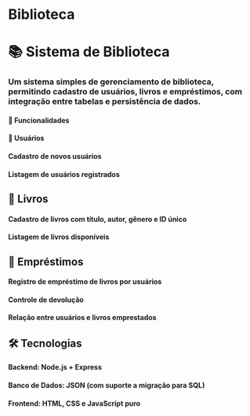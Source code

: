 # Biblioteca

# 📚 Sistema de Biblioteca

### Um sistema simples de gerenciamento de biblioteca, permitindo cadastro de usuários, livros e empréstimos, com integração entre tabelas e persistência de dados.

#### 🚀 Funcionalidades

#### 👤 Usuários

#### Cadastro de novos usuários

#### Listagem de usuários registrados

## 📖 Livros

#### Cadastro de livros com título, autor, gênero e ID único

#### Listagem de livros disponíveis

## 🔄 Empréstimos

#### Registro de empréstimo de livros por usuários

#### Controle de devolução

#### Relação entre usuários e livros emprestados

## 🛠️ Tecnologias

#### Backend: Node.js + Express

#### Banco de Dados: JSON (com suporte a migração para SQL)

#### Frontend: HTML, CSS e JavaScript puro
